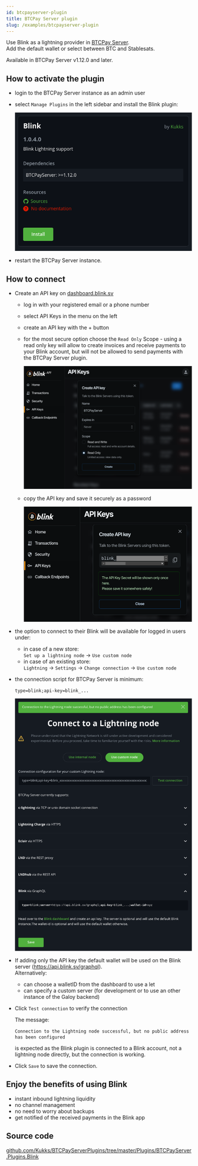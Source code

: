 ```yaml
---
id: btcpayserver-plugin
title: BTCPay Server plugin
slug: /examples/btcpayserver-plugin
---
```


Use Blink as a lightning provider in [BTCPay Server](https://btcpayserver.org).<br />
Add the default wallet or select between BTC and Stablesats.

Available in BTCPay Server v1.12.0 and later.

## How to activate the plugin
* login to the BTCPay Server instance as an admin user
* select `Manage Plugins` in the left sidebar and install the Blink plugin:

  ![BTCPay Server plugin](../images/btcpayserver_plugin.png)

* restart the BTCPay Server instance.

## How to connect

* Create an API key on [dashboard.blink.sv](https://dashboard.blink.sv)
  * log in with your registered email or a phone number
  * select API Keys in the menu on the left
  * create an API key with the + button
  * for the most secure option choose the `Read Only` Scope - using a read only key will allow to create invoices and receive payments to your Blink account, but will not be allowed to send payments with the BTCPay Server plugin.

    ![Read Only API key](../images/auth_api_key_read_only.png)

  * copy the API key and save it securely as a password

    ![API key](../images/auth_api_key.png)

* the option to connect to their Blink will be available for logged in users under:
  * in  case of a new store:<br />
    `Set up a lightning node` → `Use custom node`
  * in case of an existing store:<br />
    `Lightning` → `Settings` → `Change connection` → `Use custom node`

* the connection script for BTCPay Server is minimum:
  ```
  type=blink;api-key=blink_...
  ```

  ![BTCPay Server plugin](../images/btcpayserver_plugin_connect.png)

* If adding only the API key the default wallet will be used on the Blink server (https://api.blink.sv/graphql).<br />
Alternatively:
  * can choose a walletID from the dashboard to use a let
  * can specify a custom server (for development or to use an other instance of the Galoy backend)

* Click `Test connection` to verify the connection

  The message:
  ```
  Connection to the Lightning node successful, but no public address has been configured
  ```
  is expected as the Blink plugin is connected to a Blink account, not a lightning node directly, but the connection is working.

* Click `Save` to save the connection.

## Enjoy the benefits of using Blink
  * instant inbound lightning liquidity
  * no channel management
  * no need to worry about backups
  * get notified of the received payments in the Blink app

## Source code
[github.com/Kukks/BTCPayServerPlugins/tree/master/Plugins/BTCPayServer.Plugins.Blink](https://github.com/Kukks/BTCPayServerPlugins/tree/master/Plugins/BTCPayServer.Plugins.Blink)
